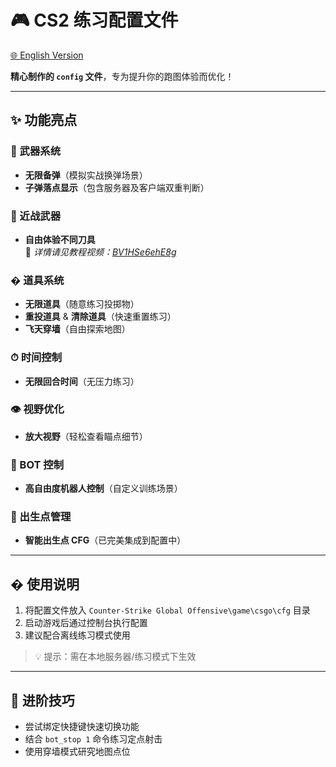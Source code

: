 # 🎮 CS2 练习配置文件

[🌐 English Version](README_EN.md)

**精心制作的 `config` 文件**，专为提升你的跑图体验而优化！  

---

## ✨ 功能亮点

### 🔫 武器系统
- **无限备弹**（模拟实战换弹场景）
- **子弹落点显示**（包含服务器及客户端双重判断）

### 🔪 近战武器
- **自由体验不同刀具**  
  📌 *详情请见教程视频：[BV1HSe6ehE8g](https://www.bilibili.com/video/BV1HSe6ehE8g)*

### � 道具系统
- **无限道具**（随意练习投掷物）
- **重投道具** & **清除道具**（快速重置练习）
- **飞天穿墙**（自由探索地图）

### ⏱ 时间控制
- **无限回合时间**（无压力练习）

### 👁 视野优化
- **放大视野**（轻松查看瞄点细节）

### 🤖 BOT 控制
- **高自由度机器人控制**（自定义训练场景）

### 🏁 出生点管理
- **智能出生点 CFG**（已完美集成到配置中）

---

## � 使用说明
1. 将配置文件放入 `Counter-Strike Global Offensive\game\csgo\cfg` 目录
2. 启动游戏后通过控制台执行配置
3. 建议配合离线练习模式使用

> 💡 提示：需在本地服务器/练习模式下生效

---

## 🌟 进阶技巧
- 尝试绑定快捷键快速切换功能
- 结合 `bot_stop 1` 命令练习定点射击
- 使用穿墙模式研究地图点位

